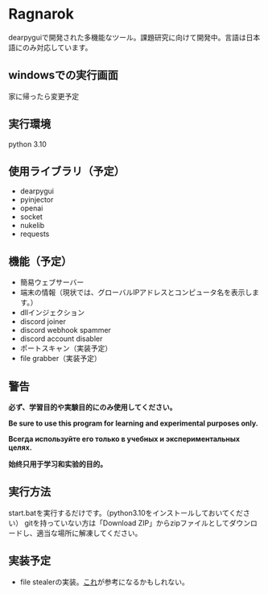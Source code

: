 # Ragnarok
dearpyguiで開発された多機能なツール。課題研究に向けて開発中。言語は日本語にのみ対応しています。

## windowsでの実行画面

家に帰ったら変更予定


## 実行環境

python 3.10

## 使用ライブラリ（予定）

 - dearpygui
 - pyinjector
 - openai
 - socket
 - nukelib
 - requests

## 機能（予定）

 - 簡易ウェブサーバー
 - 端末の情報（現状では、グローバルIPアドレスとコンピュータ名を表示します。）
 - dllインジェクション
 - discord joiner
 - discord webhook spammer
 - discord account disabler
 - ポートスキャン（実装予定）
 - file grabber（実装予定）

## 警告

**必ず、学習目的や実験目的にのみ使用してください。**

**Be sure to use this program for learning and experimental purposes only.**

**Всегда используйте его только в учебных и экспериментальных целях.**

**始终只用于学习和实验的目的。**

## 実行方法

start.batを実行するだけです。（python3.10をインストールしておいてください）
gitを持っていない方は「Download ZIP」からzipファイルとしてダウンロードし、適当な場所に解凍してください。



## 実装予定

 - file stealerの実装。[これ](https://github.com/FZGbzuw412/Python-RAT/blob/main/server.py)が参考になるかもしれない。

